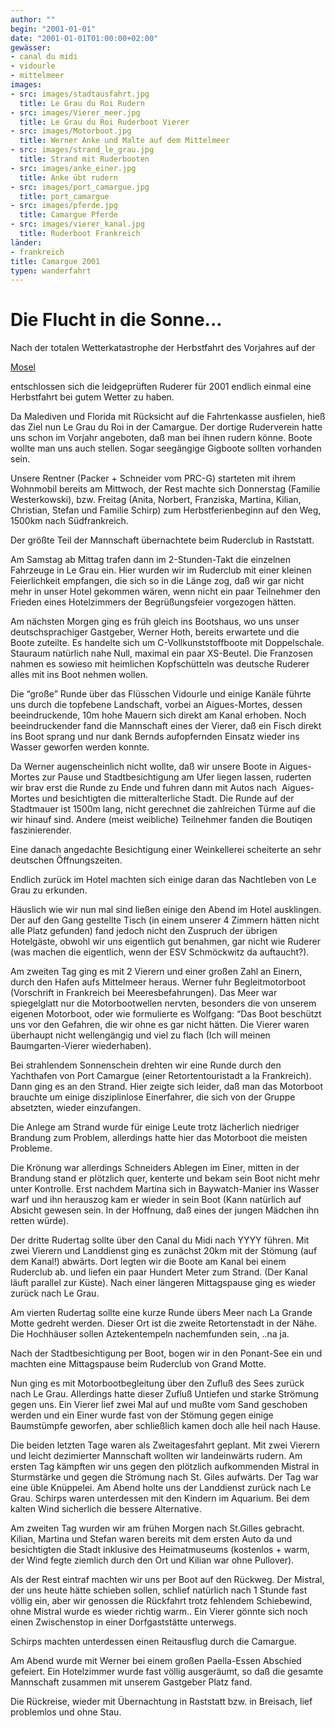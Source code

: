 ```yaml
---
author: ""
begin: "2001-01-01"
date: "2001-01-01T01:00:00+02:00"
gewässer:
- canal du midi
- vidourle
- mittelmeer
images:
- src: images/stadtausfahrt.jpg
  title: Le Grau du Roi Rudern
- src: images/Vierer_meer.jpg
  title: Le Grau du Roi Ruderboot Vierer
- src: images/Motorboot.jpg
  title: Werner Anke und Malte auf dem Mittelmeer
- src: images/strand_le_grau.jpg
  title: Strand mit Ruderbooten
- src: images/anke_einer.jpg
  title: Anke übt rudern
- src: images/port_camargue.jpg
  title: port_camargue
- src: images/pferde.jpg
  title: Camargue Pferde
- src: images/vierer_kanal.jpg
  title: Ruderboot Frankreich
länder:
- frankreich
title: Camargue 2001
typen: wanderfahrt
---
```



# Die Flucht in die Sonne...


Nach der totalen Wetterkatastrophe der Herbstfahrt des Vorjahres auf der

[Mosel](/berichte/2001/hauptteil_mosel00)

entschlossen sich die leidgeprüften Ruderer für 2001 endlich einmal eine Herbstfahrt bei gutem Wetter zu haben.

Da Malediven und Florida mit Rücksicht auf die Fahrtenkasse ausfielen, hieß das Ziel nun Le Grau du Roi in der Camargue. Der dortige Ruderverein hatte uns schon im Vorjahr angeboten, daß man bei ihnen rudern könne. Boote wollte man uns auch stellen. Sogar seegängige Gigboote sollten vorhanden sein.

Unsere Rentner (Packer + Schneider vom PRC-G) starteten mit ihrem Wohnmobil bereits am Mittwoch, der Rest machte sich Donnerstag (Familie Westerkowski), bzw. Freitag (Anita, Norbert, Franziska, Martina, Kilian, Christian, Stefan und Familie Schirp) zum Herbstferienbeginn auf den Weg, 1500km nach Südfrankreich.

Der größte Teil der Mannschaft übernachtete beim Ruderclub in Raststatt.

Am Samstag ab Mittag trafen dann im 2-Stunden-Takt die einzelnen Fahrzeuge in Le Grau ein. Hier wurden wir im Ruderclub mit einer kleinen Feierlichkeit empfangen, die sich so in die Länge zog, daß wir gar nicht mehr in unser Hotel gekommen wären, wenn nicht ein paar Teilnehmer den Frieden eines Hotelzimmers der Begrüßungsfeier vorgezogen hätten.

Am nächsten Morgen ging es früh gleich ins Bootshaus, wo uns unser deutschsprachiger Gastgeber, Werner Hoth, bereits erwartete und die Boote zuteilte. Es handelte sich um C-Vollkunststoffboote mit Doppelschale. Stauraum natürlich nahe Null, maximal ein paar XS-Beutel. Die Franzosen nahmen es sowieso mit heimlichen Kopfschütteln was deutsche Ruderer alles mit ins Boot nehmen wollen.

Die “große” Runde über das Flüsschen Vidourle und einige Kanäle führte uns durch die topfebene Landschaft, vorbei an Aigues-Mortes, dessen beeindruckende, 10m hohe Mauern sich direkt am Kanal erhoben. Noch beeindruckender fand die Mannschaft eines der Vierer, daß ein Fisch direkt ins Boot sprang und nur dank Bernds aufopfernden Einsatz wieder ins Wasser geworfen werden konnte.

Da Werner augenscheinlich nicht wollte, daß wir unsere Boote in Aigues-Mortes zur Pause und Stadtbesichtigung am Ufer liegen lassen, ruderten wir brav erst die Runde zu Ende und fuhren dann mit Autos nach  Aigues-Mortes und besichtigten die mitteralterliche Stadt. Die Runde auf der Stadtmauer ist 1500m lang, nicht gerechnet die zahlreichen Türme auf die wir hinauf sind. Andere (meist weibliche) Teilnehmer fanden die Boutiqen faszinierender.

Eine danach angedachte Besichtigung einer Weinkellerei scheiterte an sehr deutschen Öffnungszeiten.

Endlich zurück im Hotel machten sich einige daran das Nachtleben von Le Grau zu erkunden.

Häuslich wie wir nun mal sind ließen einige den Abend im Hotel ausklingen. Der auf den Gang gestellte Tisch (in einem unserer 4 Zimmern hätten nicht alle Platz gefunden) fand jedoch nicht den Zuspruch der übrigen Hotelgäste, obwohl wir uns eigentlich gut benahmen, gar nicht wie Ruderer (was machen die eigentlich, wenn der ESV Schmöckwitz da auftaucht?).

Am zweiten Tag ging es mit 2 Vierern und einer großen Zahl an Einern, durch den Hafen aufs Mittelmeer heraus. Werner fuhr Begleitmotorboot (Vorschrift in Frankreich bei Meeresbefahrungen). Das Meer war spiegelglatt nur die Motorbootwellen nervten, besonders die von unserem eigenen Motorboot, oder wie formulierte es Wolfgang: “Das Boot beschützt uns vor den Gefahren, die wir ohne es gar nicht hätten. Die Vierer waren überhaupt nicht wellengängig und viel zu flach (Ich will meinen Baumgarten-Vierer wiederhaben).

Bei strahlendem Sonnenschein drehten wir eine Runde durch den Yachthafen von Port Camargue (einer Retortentouristadt a la Frankreich). Dann ging es an den Strand. Hier zeigte sich leider, daß man das Motorboot brauchte um einige disziplinlose Einerfahrer, die sich von der Gruppe absetzten, wieder einzufangen.

Die Anlege am Strand wurde für einige Leute trotz lächerlich niedriger Brandung zum Problem, allerdings hatte hier das Motorboot die meisten Probleme.

Die Krönung war allerdings Schneiders Ablegen im Einer, mitten in der Brandung stand er plötzlich quer, kenterte und bekam sein Boot nicht mehr unter Kontrolle. Erst nachdem Martina sich in Baywatch-Manier ins Wasser warf und ihn herauszog kam er wieder in sein Boot (Kann natürlich auf Absicht gewesen sein. In der Hoffnung, daß eines der jungen Mädchen ihn retten würde).

Der dritte Rudertag sollte über den Canal du Midi nach YYYY führen. Mit zwei Vierern und Landdienst ging es zunächst 20km mit der Stömung (auf dem Kanal!) abwärts. Dort legten wir die Boote am Kanal bei einem Ruderclub ab. und liefen ein paar Hundert Meter zum Strand. (Der Kanal läuft parallel zur Küste). Nach einer längeren Mittagspause ging es wieder zurück nach Le Grau.

Am vierten Rudertag sollte eine kurze Runde übers Meer nach La Grande Motte gedreht werden. Dieser Ort ist die zweite Retortenstadt in der Nähe. Die Hochhäuser sollen Aztekentempeln nachemfunden sein, ..na ja.

Nach der Stadtbesichtigung per Boot, bogen wir in den Ponant-See ein und machten eine Mittagspause beim Ruderclub von Grand Motte.

Nun ging es mit Motorbootbegleitung über den Zufluß des Sees zurück nach Le Grau. Allerdings hatte dieser Zufluß Untiefen und starke Strömung gegen uns. Ein Vierer lief zwei Mal auf und mußte vom Sand geschoben werden und ein Einer wurde fast von der Stömung gegen einige Baumstümpfe geworfen, aber schließlich kamen doch alle heil nach Hause.

Die beiden letzten Tage waren als Zweitagesfahrt geplant. Mit zwei Vierern und leicht dezimierter Mannschaft wollten wir landeinwärts rudern. Am ersten Tag kämpften wir uns gegen den plötzlich aufkommenden Mistral in Sturmstärke und gegen die Strömung nach St. Giles aufwärts. Der Tag war eine üble Knüppelei. Am Abend holte uns der Landdienst zurück nach Le Grau. Schirps waren unterdessen mit den Kindern im Aquarium. Bei dem kalten Wind sicherlich die bessere Alternative.

Am zweiten Tag wurden wir am frühen Morgen nach St.Gilles gebracht. Kilian, Martina und Stefan waren bereits mit dem ersten Auto da und besichtigten die Stadt inklusive des Heimatmuseums (kostenlos + warm, der Wind fegte ziemlich durch den Ort und Kilian war ohne Pullover).

Als der Rest eintraf machten wir uns per Boot auf den Rückweg. Der Mistral, der uns heute hätte schieben sollen, schlief natürlich nach 1 Stunde fast völlig ein, aber wir genossen die Rückfahrt trotz fehlendem Schiebewind, ohne Mistral wurde es wieder richtig warm.. Ein Vierer gönnte sich noch einen Zwischenstop in einer Dorfgaststätte unterwegs.

Schirps machten unterdessen einen Reitausflug durch die Camargue.

Am Abend wurde mit Werner bei einem großen Paella-Essen Abschied gefeiert. Ein Hotelzimmer wurde fast völlig ausgeräumt, so daß die gesamte Mannschaft zusammen mit unserem Gastgeber Platz fand.

Die Rückreise, wieder mit Übernachtung in Raststatt bzw. in Breisach, lief problemlos und ohne Stau.
